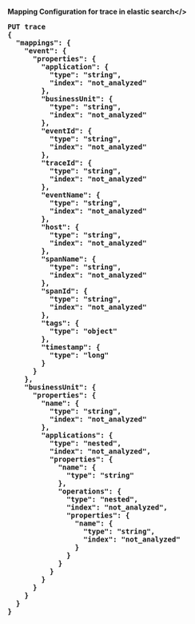 <b>Mapping Configuration for trace in elastic search</>
<pre>
PUT trace
{
  "mappings": {
    "event": {
      "properties": {
        "application": {
          "type": "string",
          "index": "not_analyzed"
        },
        "businessUnit": {
          "type": "string",
          "index": "not_analyzed"
        },
        "eventId": {
          "type": "string",
          "index": "not_analyzed"
        },
        "traceId": {
          "type": "string",
          "index": "not_analyzed"
        },
        "eventName": {
          "type": "string",
          "index": "not_analyzed"
        },
        "host": {
          "type": "string",
          "index": "not_analyzed"
        },
        "spanName": {
          "type": "string",
          "index": "not_analyzed"
        },
        "spanId": {
          "type": "string",
          "index": "not_analyzed"
        },
        "tags": {
          "type": "object"
        },
        "timestamp": {
          "type": "long"
        }
      }
    },
    "businessUnit": {
      "properties": {
        "name": {
          "type": "string",
          "index": "not_analyzed"
        },
        "applications": {
          "type": "nested",
          "index": "not_analyzed",
          "properties": {
            "name": {
              "type": "string"
            },
            "operations": {
              "type": "nested",
              "index": "not_analyzed",
              "properties": {
                "name": {
                  "type": "string",
                  "index": "not_analyzed"
                }
              }
            }
          }
        }
      }
    }
  }
}
</pre>